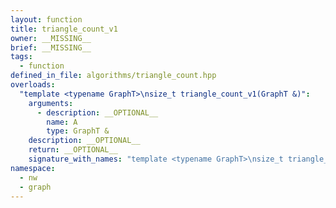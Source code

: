 ```yaml
---
layout: function
title: triangle_count_v1
owner: __MISSING__
brief: __MISSING__
tags:
  - function
defined_in_file: algorithms/triangle_count.hpp
overloads:
  "template <typename GraphT>\nsize_t triangle_count_v1(GraphT &)":
    arguments:
      - description: __OPTIONAL__
        name: A
        type: GraphT &
    description: __OPTIONAL__
    return: __OPTIONAL__
    signature_with_names: "template <typename GraphT>\nsize_t triangle_count_v1(GraphT & A)"
namespace:
  - nw
  - graph
---
```

